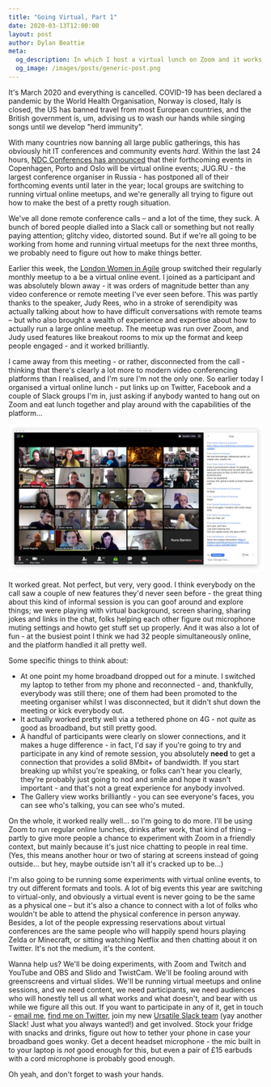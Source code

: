 ```yaml
---
title: "Going Virtual, Part 1"
date: 2020-03-13T12:00:00
layout: post
author: Dylan Beattie
meta: 
  og_description: In which I host a virtual lunch on Zoom and it works very well and people get quite excited about it.
  og_image: /images/posts/generic-post.png
---
```


It's March 2020 and everything is cancelled. COVID-19 has been declared a pandemic by the World Health Organisation, Norway is closed, Italy is closed, the US has banned travel from most European countries, and the British government is, um, advising us to wash our hands while singing songs until we develop "herd immunity".

With many countries now banning all large public gatherings, this has obviously hit IT conferences and community events *hard*. Within the last 24 hours, [NDC Conferences has announced](https://ndccopenhagen.com/page/conference-update/) that their forthcoming events in Copenhagen, Porto and Oslo will be virtual online events; JUG.RU - the largest conference organiser in Russia - has postponed all of their forthcoming events until later in the year; local groups are switching to running virtual online meetups, and we're generally all trying to figure out how to make the best of a pretty rough situation.

We've all done remote conference calls – and a lot of the time, they suck. A bunch of bored people dialled into a Slack call or something but not really paying attention; glitchy video, distorted sound. But if we're all going to be working from home and running virtual meetups for the next three months, we probably need to figure out how to make things better.

Earlier this week, the [London Women in Agile](https://www.meetup.com/Women-in-Agile-London-UK/) group switched their regularly monthly meetup to a be a virtual online event. I joined as a participant and was absolutely blown away - it was orders of magnitude better than any video conference or remote meeting I've ever seen before. This was partly thanks to the speaker, Judy Rees, who in a stroke of serendipity was actually talking about how to have difficult conversations with remote teams – but who also brought a wealth of experience and expertise about how to actually run a large online meetup. The meetup was run over Zoom, and Judy used features like breakout rooms to mix up the format and keep people engaged - and it worked brilliantly.

I came away from this meeting - or rather, disconnected from the call - thinking that there's clearly a lot more to modern video conferencing platforms than I realised, and I'm sure I'm not the only one. So earlier today I organised a virtual online lunch - put links up on Twitter, Facebook and a couple of Slack groups I'm in, just asking if anybody wanted to hang out on Zoom and eat lunch together and play around with the capabilities of the platform...

<a href="/images/posts/2020-03-13-going-virtual-part-1/screenshot.png"><img src="/images/posts/2020-03-13-going-virtual-part-1/screenshot.png" alt="Screenshot of a Zoom meeting with lots of participants" class="screenshot" /></a>

It worked great. Not perfect, but very, very good. I think everybody on the call saw a couple of new features they'd never seen before - the great thing about this kind of informal session is you can goof around and explore things; we were playing with virtual background, screen sharing, sharing jokes and links in the chat, folks helping each other figure out microphone muting settings and howto get stuff set up properly. And it was also a lot of fun - at the busiest point I think we had 32 people simultaneously online, and the platform handled it all pretty well.

Some specific things to think about:

* At one point my home broadband dropped out for a minute. I switched my laptop to tether from my phone and reconnected - and, thankfully, everybody was still there; one of them had been promoted to the meeting organiser whilst I was disconnected, but it didn't shut down the meeting or kick everybody out.
* It actually worked pretty well via a tethered phone on 4G - not *quite* as good as broadband, but still pretty good.
* A handful of participants were clearly on slower connections, and it makes a huge difference - in fact, I'd say if you're going to try and participate in any kind of remote session, you absolutely **need** to get a connection that provides a solid 8Mbit+ of bandwidth. If you start breaking up whilst you're speaking, or folks can't hear you clearly, they're probably just going to nod and smile and hope it wasn't important - and that's not a great experience for anybody involved.
* The Gallery view works brilliantly - you can see everyone's faces, you can see who's talking, you can see who's muted.

On the whole, it worked really well... so I'm going to do more. I'll be using Zoom to run regular online lunches, drinks after work, that kind of thing – partly to give more people a chance to experiment with Zoom in a friendly context, but mainly because it's just nice chatting to people in real time. (Yes, this means another hour or two of staring at screens instead of going outside... but hey, maybe outside isn't all it's cracked up to be...)

I'm also going to be running some experiments with virtual online events, to try out different formats and tools. A lot of big events this year are switching to virtual-only, and obviously a virtual event is never going to be the same as a physical one – but it's also a chance to connect with a lot of folks who wouldn't be able to attend the physical conference in person anyway. Besides, a lot of the people expressing reservations about virtual conferences are the same people who will happily spend hours playing Zelda or Minecraft, or sitting watching Netflix and then chatting about it on Twitter. It's not the medium, it's the content.

Wanna help us? We'll be doing experiments, with Zoom and Twitch and YouTube and OBS and Slido and TwistCam. We'll be fooling around with greenscreens and virtual slides. We'll be running virtual meetups and online sessions, and we need content, we need participants, we need audiences who will honestly tell us all what works and what doesn't, and bear with us while we figure all this out. If you want to participate in any of it, get in touch - [email me](mailto:dylan@dylanbeattie.net), [find me on Twitter](https://twitter.com/dylanbeattie), join my new [Ursatile Slack team](https://join.slack.com/t/ursatile/shared_invite/zt-dco7z2xz-rdUircTJiUkdtmvZ39Dmqg) (yay another Slack! Just what you always wanted!) and get involved. Stock your fridge with snacks and drinks, figure out how to tether your phone in case your broadband goes wonky. Get a decent headset microphone - the mic built in to your laptop is *not* good enough for this, but even a pair of £15 earbuds with a cord microphone is probably good enough.

Oh yeah, and don't forget to wash your hands.
